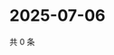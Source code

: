 # 2025-07-06

共 0 条

<!-- BEGIN ZHIHUVIDEO -->
<!-- 最后更新时间 Sun Jul 06 2025 20:20:15 GMT+0800 (China Standard Time) -->

<!-- END ZHIHUVIDEO -->
